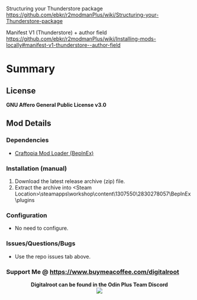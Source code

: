 Structuring your Thunderstore package
https://github.com/ebkr/r2modmanPlus/wiki/Structuring-your-Thunderstore-package

Manifest V1 (Thunderstore) + author field
https://github.com/ebkr/r2modmanPlus/wiki/Installing-mods-locally#manifest-v1-thunderstore--author-field

# Summary

## License
**GNU Affero General Public License v3.0**

## Mod Details

### Dependencies
- <a href="https://steamcommunity.com/sharedfiles/filedetails/?id=2830278057"  target="_blank">Craftopia Mod Loader (BepInEx)</a>

### Installation (manual)
1. Download the latest release archive (zip) file.
1. Extract the archive into &lt;Steam Location&gt;\steamapps\workshop\content\1307550\2830278057\BepInEx\plugins

### Configuration 
- No need to configure.

### Issues/Questions/Bugs
- Use the repo issues tab above.

### Support Me @ https://www.buymeacoffee.com/digitalroot

<p align="center">
<b>Digitalroot can be found in the Odin Plus Team Discord</b><br />
  <a href="https://discord.gg/BHbTumqG7U" target="_blank"><img src="https://digitalroot.net/img/odinplusdisc.png"></a>
</p>
